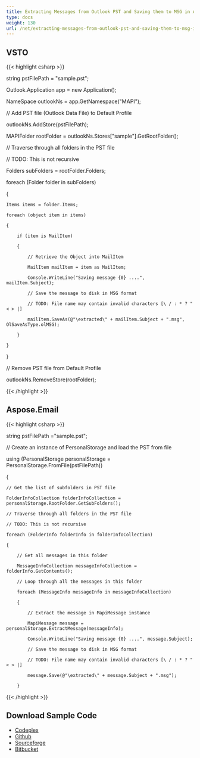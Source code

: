 ```yaml
---
title: Extracting Messages from Outlook PST and Saving them to MSG in Aspose.Email
type: docs
weight: 130
url: /net/extracting-messages-from-outlook-pst-and-saving-them-to-msg-in-aspose-email/
---
```



## **VSTO**
{{< highlight csharp >}}

 string pstFilePath = "sample.pst";

Outlook.Application app = new Application();

NameSpace outlookNs = app.GetNamespace("MAPI");

// Add PST file (Outlook Data File) to Default Profile

outlookNs.AddStore(pstFilePath);

MAPIFolder rootFolder = outlookNs.Stores["sample"].GetRootFolder();

// Traverse through all folders in the PST file

// TODO: This is not recursive

Folders subFolders = rootFolder.Folders;

foreach (Folder folder in subFolders)

{

	Items items = folder.Items;

	foreach (object item in items)

	{

		if (item is MailItem)

		{

			// Retrieve the Object into MailItem

			MailItem mailItem = item as MailItem;

			Console.WriteLine("Saving message {0} ....", mailItem.Subject);

			// Save the message to disk in MSG format

			// TODO: File name may contain invalid characters [\ / : * ? " < > |]

			mailItem.SaveAs(@"\extracted\" + mailItem.Subject + ".msg", OlSaveAsType.olMSG);

		}

	}

}

// Remove PST file from Default Profile

outlookNs.RemoveStore(rootFolder);

{{< /highlight >}}
## **Aspose.Email**
{{< highlight csharp >}}

 string pstFilePath ="sample.pst";

// Create an instance of PersonalStorage and load the PST from file

using (PersonalStorage personalStorage = PersonalStorage.FromFile(pstFilePath))

{

	// Get the list of subfolders in PST file

	FolderInfoCollection folderInfoCollection = personalStorage.RootFolder.GetSubFolders();

	// Traverse through all folders in the PST file

	// TODO: This is not recursive

	foreach (FolderInfo folderInfo in folderInfoCollection)

	{

		// Get all messages in this folder

		MessageInfoCollection messageInfoCollection = folderInfo.GetContents();

		// Loop through all the messages in this folder

		foreach (MessageInfo messageInfo in messageInfoCollection)

		{

			// Extract the message in MapiMessage instance

			MapiMessage message = personalStorage.ExtractMessage(messageInfo);

			Console.WriteLine("Saving message {0} ....", message.Subject);

			// Save the message to disk in MSG format

			// TODO: File name may contain invalid characters [\ / : * ? " < > |]

			message.Save(@"\extracted\" + message.Subject + ".msg");

		}

{{< /highlight >}}
## **Download Sample Code**
- [Codeplex](https://asposevsto.codeplex.com/downloads/get/772941)
- [Github](https://github.com/aspose-email/Aspose.Email-for-.NET/releases/download/AsposeEmailVsVSTOv1.1/Extract.Messages.from.PST.file.n.Save.in.MSG.Format.Aspose.Email.zip)
- [Sourceforge](https://sourceforge.net/projects/asposevsto/files/Aspose.Email%20Vs%20VSTO%20Outlook/Extract%20Messages%20from%20PST%20file%20n%20Save%20in%20MSG%20Format%20\(Aspose.Email\).zip/download)
- [Bitbucket](https://bitbucket.org/asposemarketplace/aspose-for-vsto/downloads/Extract%20Messages%20from%20PST%20file%20n%20Save%20in%20MSG%20Format%20\(Aspose.Email\).zip)
